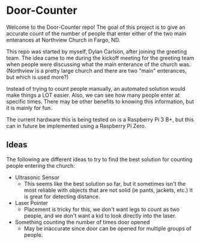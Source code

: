 # Door-Counter

Welcome to the Door-Counter repo! The goal of this project is to give an accurate count of the number of people
that enter either of the two main enterances at Northview Church in Fargo, ND.

This repo was started by myself, Dylan Carlson, after joining the greeting team. The idea came to me during 
the kickoff meeting for the greeting team when people were discussing what the main enterance of the church was. 
(Northview is a pretty large church and there are two "main" enterances, but which is used more?)

Instead of trying to count people manually, an automated solution would make things a LOT easier. Also,
we can see how many people enter at specific times. There may be other benefits to knowing this information,
but it is mainly for fun.

The current hardware this is being tested on is a Raspberry Pi 3 B+, but this can in future be implemented
using a Raspberry Pi Zero.

## Ideas

The following are different ideas to try to find the best solution for counting people entering the church:
- Ultrasonic Sensor
    - This seems like the best solution so far, but it sometimes isn't the most reliable with objects that
    are not solid (ie pants, jackets, etc.) It is great for detecting distance.
- Laser Pointer
    - Placement is tricky for this, we don't want legs to count as two people, and we don't want a kid to look
    directly into the laser.
- Something counting the number of times door opened
    - May be inaccurate since door can be opened for multiple groups of people.
